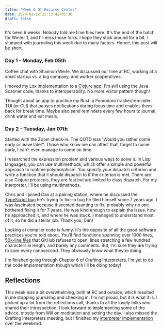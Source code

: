 ```yaml
---
title: "Week 6 Of Recurse Center"
date: 2024-02-12T22:13:42+05:30
draft: false
---
```


It's been 6 weeks. Nobody told me time flies here. It's the end of the batch for Winter 1, and I'll miss those folks. I hope they stick around for a bit. I slumped with journaling this week due to many factors. Hence, this post will be short.

### Day 1 - Monday, Feb 05th

Coffee chat with Shannon Werle. We discussed our time at RC, working at a small startup vs. a big company, and worker cooperatives.

I moved my Lox implementation to a [Clojure app](https://github.com/raghavio/crafting-interpreters/blob/main/clojox/test/clojox/core_test.clj). I'm still using the Java Scanner code, thanks to interoperability. No more visitor pattern though!

Thought about an app to practice my Rust: a Pomodoro tracker/reminder TUI (or CLI) that pauses notifications during focus time and enables them back for break time. Maybe also send reminders every few hours to journal, drink water and eat meals.

### Day 2 - Tuesday, Jan 07th

Started with the Zoom check-in. The QOTD was 'Would you rather come early or leave late?'.
Those who know me can attest that, forget to come early, I can't even manage to come on time.

I researched the expression problem and various ways to solve it. In Lisp languages, you can use multimethods, which offer a simple and powerful approach to runtime polymorphism. You specify your dispatch criterion and write a function that it should dispatch to if the criterion is met. There are also Clojure protocols, they are fast but are limited to class dispatch. For my interpreter, I'll be using multimethods.

Chris and I joined Dan at a pairing station, where he discussed the [TypeScript bug](https://github.com/microsoft/TypeScript/issues/16069) he's trying to fix—a bug he filed himself some 7 years ago. I was fascinated because it seemed daunting to fix, probably why no one bothered fixing it for 7 years. He was kind enough to explain the issue, how he approached it, and where he was stuck. I managed to understand most of it, so he did a stellar job. Thank you, Dan!

Looking at compiler code is funny. It's the opposite of all the good software practices you're told about. You'll find functions spanning over 1000 lines, [50k-line files](https://github.com/danvk/TypeScript/blob/2b040f3b8fc85435e83fd25663877eb795d6379b/src/compiler/checker.ts) that GitHub refuses to open, lines stretching a few hundred characters in length, and barely any comments. But, I'm sure they are trying to save every nanosecond. They obviously know what they're doing.

I'm finished going through Chapter 6 of Crafting Interpreters. I'm yet to do the code implementation though which I'll be doing today!

## Reflections

This week was a bit overwhelming, both at RC and outside, which resulted in me stopping journaling and checking in. I'm not proud, but it is what it is. I picked up a lot from the reflections call, thanks to all the lovely folks who shared their introspection. I look forward to implementing some of the advice, mostly from Will on meditation and setting the day. I also missed the Crafting Interpreters meeting, but I finished my [interpreter implementation](https://github.com/raghavio/crafting-interpreters/commit/ffa3e4e79ecde27cb1b4c2e1f9abacf0f1a2f658) over the weekend.
